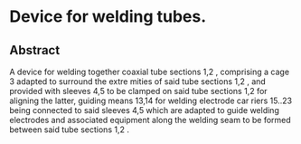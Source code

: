 # Device for welding tubes.

## Abstract
A device for welding together coaxial tube sections 1,2 , comprising a cage 3 adapted to surround the extre mities of said tube sections 1,2 , and provided with sleeves 4,5 to be clamped on said tube sections 1,2 for aligning the latter, guiding means 13,14 for welding electrode car riers 15..23 being connected to said sleeves 4,5 which are adapted to guide welding electrodes and associated equipment along the welding seam to be formed between said tube sections 1,2 .